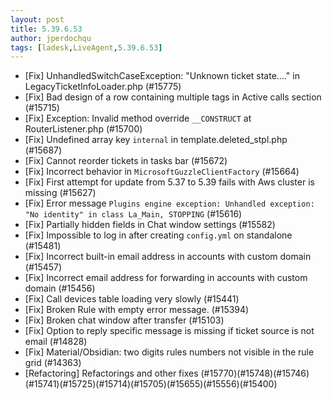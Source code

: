 ```yaml
---
layout: post
title: 5.39.6.53
author: jperdochqu
tags: [ladesk,LiveAgent,5.39.6.53]
---
```


- [Fix] UnhandledSwitchCaseException: "Unknown ticket state...." in LegacyTicketInfoLoader.php (#15775)
- [Fix] Bad design of a row containing multiple tags in Active calls section (#15715)
- [Fix] Exception: Invalid method override `__CONSTRUCT` at RouterListener.php (#15700)
- [Fix] Undefined array key `internal` in template.deleted_stpl.php (#15687)
- [Fix] Cannot reorder tickets in tasks bar (#15672)
- [Fix] Incorrect behavior in `MicrosoftGuzzleClientFactory` (#15664)
- [Fix] First attempt for update from 5.37 to 5.39 fails with Aws cluster is missing (#15627)
- [Fix] Error message `Plugins engine exception: Unhandled exception: "No identity" in class La_Main, STOPPING` (#15616)
- [Fix] Partially hidden fields in Chat window settings (#15582)
- [Fix] Impossible to log in after creating `config.yml` on standalone (#15481)
- [Fix] Incorrect built-in email address in accounts with custom domain (#15457)
- [Fix] Incorrect email address for forwarding in accounts with custom domain (#15456)
- [Fix] Call devices table loading very slowly (#15441)
- [Fix] Broken Rule with empty error message. (#15394)
- [Fix] Broken chat window after transfer (#15103)
- [Fix] Option to reply specific message is missing if ticket source is not email (#14828)
- [Fix] Material/Obsidian: two digits rules numbers not visible in the rule grid (#14363)
- [Refactoring] Refactorings and other fixes (#15770)(#15748)(#15746)(#15741)(#15725)(#15714)(#15705)(#15655)(#15556)(#15400)
